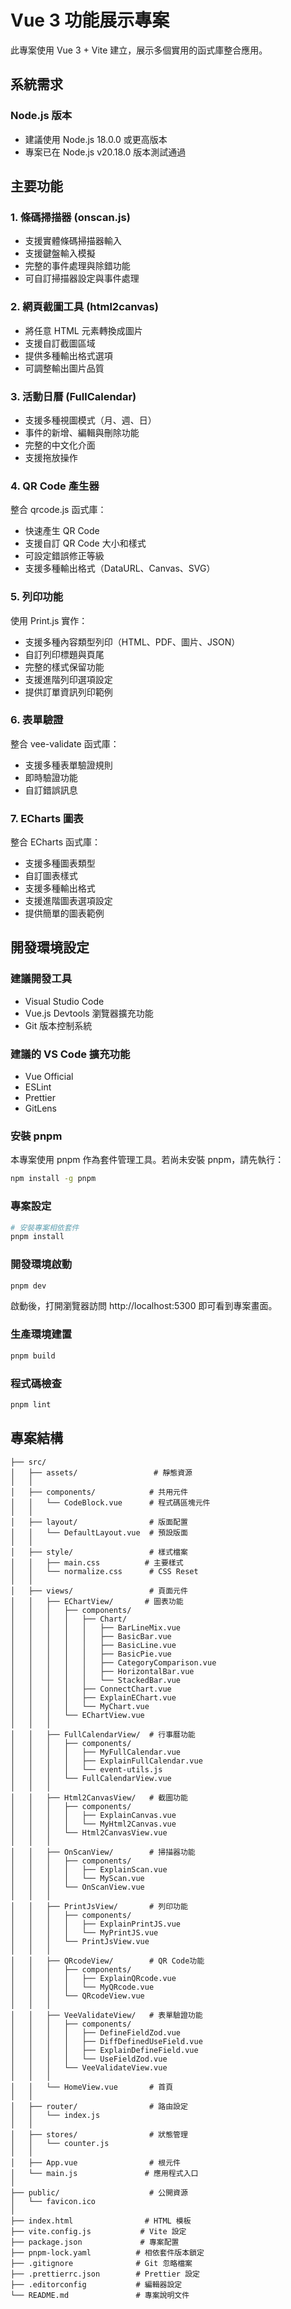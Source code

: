 # Vue 3 功能展示專案

此專案使用 Vue 3 + Vite 建立，展示多個實用的函式庫整合應用。

## 系統需求

### Node.js 版本
- 建議使用 Node.js 18.0.0 或更高版本
- 專案已在 Node.js v20.18.0 版本測試通過

## 主要功能

### 1. 條碼掃描器 (onscan.js)
- 支援實體條碼掃描器輸入
- 支援鍵盤輸入模擬
- 完整的事件處理與除錯功能
- 可自訂掃描器設定與事件處理

### 2. 網頁截圖工具 (html2canvas)
- 將任意 HTML 元素轉換成圖片
- 支援自訂截圖區域
- 提供多種輸出格式選項
- 可調整輸出圖片品質

### 3. 活動日曆 (FullCalendar)
- 支援多種視圖模式（月、週、日）
- 事件的新增、編輯與刪除功能
- 完整的中文化介面
- 支援拖放操作

### 4. QR Code 產生器
整合 qrcode.js 函式庫：
- 快速產生 QR Code
- 支援自訂 QR Code 大小和樣式
- 可設定錯誤修正等級
- 支援多種輸出格式（DataURL、Canvas、SVG）

### 5. 列印功能
使用 Print.js 實作：
- 支援多種內容類型列印（HTML、PDF、圖片、JSON）
- 自訂列印標題與頁尾
- 完整的樣式保留功能
- 支援進階列印選項設定
- 提供訂單資訊列印範例

### 6. 表單驗證
整合 vee-validate 函式庫：
- 支援多種表單驗證規則
- 即時驗證功能
- 自訂錯誤訊息

### 7. ECharts 圖表
整合 ECharts 函式庫：
- 支援多種圖表類型
- 自訂圖表樣式
- 支援多種輸出格式
- 支援進階圖表選項設定
- 提供簡單的圖表範例

## 開發環境設定

### 建議開發工具
- Visual Studio Code
- Vue.js Devtools 瀏覽器擴充功能
- Git 版本控制系統

### 建議的 VS Code 擴充功能
- Vue Official
- ESLint
- Prettier
- GitLens


### 安裝 pnpm
本專案使用 pnpm 作為套件管理工具。若尚未安裝 pnpm，請先執行：

```sh
npm install -g pnpm
```

### 專案設定

```sh
# 安裝專案相依套件
pnpm install
```

### 開發環境啟動

```sh
pnpm dev
```

啟動後，打開瀏覽器訪問 http://localhost:5300 即可看到專案畫面。

### 生產環境建置

```sh
pnpm build
```

### 程式碼檢查

```sh
pnpm lint
```

## 專案結構
```
├── src/
│   ├── assets/                 # 靜態資源
│   │
│   ├── components/            # 共用元件
│   │   └── CodeBlock.vue      # 程式碼區塊元件
│   │
│   ├── layout/                # 版面配置
│   │   └── DefaultLayout.vue  # 預設版面
│   │
│   ├── style/                 # 樣式檔案
│   │   ├── main.css          # 主要樣式
│   │   └── normalize.css      # CSS Reset
│   │
│   ├── views/                 # 頁面元件
│   │   ├── EChartView/       # 圖表功能
│   │   │   ├── components/
│   │   │   │   ├── Chart/
│   │   │   │   │   ├── BarLineMix.vue
│   │   │   │   │   ├── BasicBar.vue
│   │   │   │   │   ├── BasicLine.vue
│   │   │   │   │   ├── BasicPie.vue
│   │   │   │   │   ├── CategoryComparison.vue
│   │   │   │   │   ├── HorizontalBar.vue
│   │   │   │   │   └── StackedBar.vue
│   │   │   │   ├── ConnectChart.vue
│   │   │   │   ├── ExplainEChart.vue
│   │   │   │   └── MyChart.vue
│   │   │   └── EChartView.vue
│   │   │
│   │   ├── FullCalendarView/  # 行事曆功能
│   │   │   ├── components/
│   │   │   │   ├── MyFullCalendar.vue
│   │   │   │   ├── ExplainFullCalendar.vue
│   │   │   │   └── event-utils.js
│   │   │   └── FullCalendarView.vue
│   │   │
│   │   ├── Html2CanvasView/   # 截圖功能
│   │   │   ├── components/
│   │   │   │   ├── ExplainCanvas.vue
│   │   │   │   └── MyHtml2Canvas.vue
│   │   │   └── Html2CanvasView.vue
│   │   │
│   │   ├── OnScanView/        # 掃描器功能
│   │   │   ├── components/
│   │   │   │   ├── ExplainScan.vue
│   │   │   │   └── MyScan.vue
│   │   │   └── OnScanView.vue
│   │   │
│   │   ├── PrintJsView/       # 列印功能
│   │   │   ├── components/
│   │   │   │   ├── ExplainPrintJS.vue
│   │   │   │   └── MyPrintJS.vue
│   │   │   └── PrintJsView.vue
│   │   │
│   │   ├── QRcodeView/        # QR Code功能
│   │   │   ├── components/
│   │   │   │   ├── ExplainQRcode.vue
│   │   │   │   └── MyQRcode.vue
│   │   │   └── QRcodeView.vue
│   │   │
│   │   ├── VeeValidateView/   # 表單驗證功能
│   │   │   ├── components/
│   │   │   │   ├── DefineFieldZod.vue
│   │   │   │   ├── DiffDefinedUseField.vue
│   │   │   │   ├── ExplainDefineField.vue
│   │   │   │   └── UseFieldZod.vue
│   │   │   └── VeeValidateView.vue
│   │   │
│   │   └── HomeView.vue       # 首頁
│   │
│   ├── router/                # 路由設定
│   │   └── index.js
│   │
│   ├── stores/                # 狀態管理
│   │   └── counter.js
│   │
│   ├── App.vue                # 根元件
│   └── main.js               # 應用程式入口
│
├── public/                    # 公開資源
│   └── favicon.ico
│
├── index.html                # HTML 模板
├── vite.config.js           # Vite 設定
├── package.json             # 專案配置
├── pnpm-lock.yaml          # 相依套件版本鎖定
├── .gitignore              # Git 忽略檔案
├── .prettierrc.json        # Prettier 設定
├── .editorconfig           # 編輯器設定
└── README.md               # 專案說明文件
```
